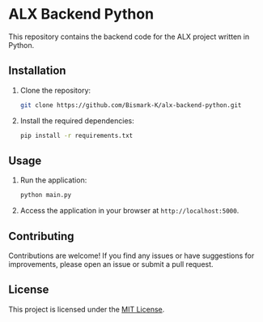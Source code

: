 # ALX Backend Python

This repository contains the backend code for the ALX project written in Python.

## Installation

1. Clone the repository:

    ```bash
    git clone https://github.com/Bismark-K/alx-backend-python.git
    ```

2. Install the required dependencies:

    ```bash
    pip install -r requirements.txt
    ```

## Usage

1. Run the application:

    ```bash
    python main.py
    ```

2. Access the application in your browser at `http://localhost:5000`.

## Contributing

Contributions are welcome! If you find any issues or have suggestions for improvements, please open an issue or submit a pull request.

## License

This project is licensed under the [MIT License](LICENSE).